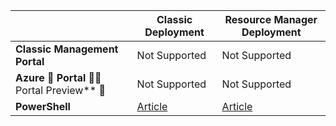 |  | **Classic Deployment**  | **Resource Manager Deployment** |
|----------------------------------------|-------------|----------------------|
| **Classic Management Portal**          | Not Supported          | Not Supported                   |
| **Azure  Portal**  Portal Preview**             | Not Supported         | Not Supported   |
| **PowerShell**              | [Article](/documentation/articles/vpn-gateway-about-forced-tunneling/) | [Article](/documentation/articles/vpn-gateway-forced-tunneling-rm/) |
